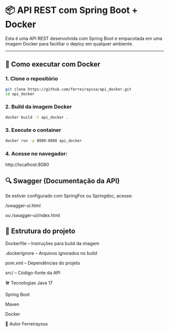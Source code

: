 # 📦 API REST com Spring Boot + Docker

Esta é uma API REST desenvolvida com Spring Boot e empacotada em uma imagem Docker para facilitar o deploy em qualquer ambiente.

---

## 🚀 Como executar com Docker

### 1. Clone o repositório

```bash
git clone https://github.com/ferreirayssa/api_docker.git
cd api_docker
```

### 2. Build da imagem Docker
```bash
docker build -t api_docker .
```
### 3. Execute o container
```bash
docker run -p 8080:8080 api_docker
```
### 4. Acesse no navegador:
http://localhost:8080

## 🔍 Swagger (Documentação da API)
Se estiver configurado com SpringFox ou Springdoc, acesse:

/swagger-ui.html

ou /swagger-ui/index.html

## 🧱 Estrutura do projeto
Dockerfile – Instruções para build da imagem

.dockerignore – Arquivos ignorados no build

pom.xml – Dependências do projeto

src/ – Código-fonte da API

🛠️ Tecnologias
Java 17

Spring Boot

Maven

Docker

👤 Autor
Ferreirayssa
